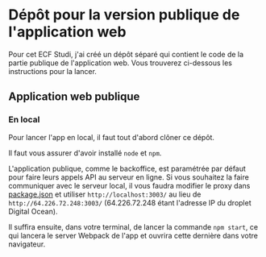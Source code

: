 # Dépôt pour la version publique de l'application web

Pour cet ECF Studi, j'ai créé un dépôt séparé qui contient le code de la partie publique de l'application web. Vous trouverez ci-dessous les instructions pour la lancer.

## Application web publique

### En local

Pour lancer l'app en local, il faut tout d'abord clôner ce dépôt.

Il faut vous assurer d'avoir installé `node` et `npm`.

L'application publique, comme le backoffice, est paramétrée par défaut pour faire leurs appels API au serveur en ligne. Si vous souhaitez la faire communiquer avec le serveur local, il vous faudra modifier le proxy dans [package.json](package.json#l5) et utiliser `http://localhost:3003/` au lieu de `http://64.226.72.248:3003/` (64.226.72.248 étant l'adresse IP du droplet Digital Ocean).

Il suffira ensuite, dans votre terminal, de lancer la commande `npm start`, ce qui lancera le server Webpack de l'app et ouvrira cette dernière dans votre navigateur.
